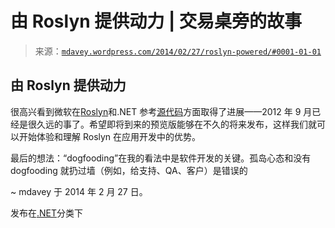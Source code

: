 <!--yml

分类：未分类

日期：2024-05-18 05:54:12

-->

# 由 Roslyn 提供动力 | 交易桌旁的故事

> 来源：[`mdavey.wordpress.com/2014/02/27/roslyn-powered/#0001-01-01`](https://mdavey.wordpress.com/2014/02/27/roslyn-powered/#0001-01-01)

## 由 Roslyn 提供动力

很高兴看到微软在[Roslyn](http://blogs.msdn.com/b/csharpfaq/archive/2013/12/16/throwing-the-big-switch-on-roslyn-matt-gertz-vs-managed-languages-development-manager.aspx)和.NET 参考[源代码](http://www.hanselman.com/blog/AnnouncingTheNewRoslynpoweredNETFrameworkReferenceSource.aspx)方面取得了进展——2012 年 9 月已经是很久远的事了。希望即将到来的预览版能够在不久的将来发布，这样我们就可以开始体验和理解 Roslyn 在应用开发中的优势。

最后的想法：“dogfooding”在我的看法中是软件开发的关键。孤岛心态和没有 dogfooding 就扔过墙（例如，给支持、QA、客户）是错误的

~ mdavey 于 2014 年 2 月 27 日。

发布在[.NET](https://mdavey.wordpress.com/category/languages/net/)分类下
